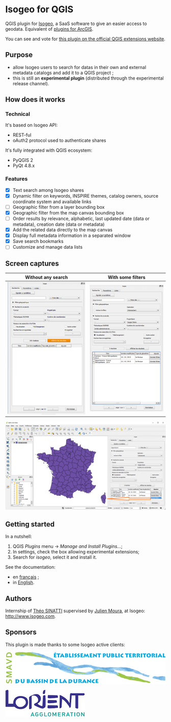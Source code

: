 # Isogeo for QGIS

QGIS plugin for [Isogeo](http://www.isogeo.com/), a SaaS software to give an easier access to geodata.
Equivalent of [plugins for ArcGIS](http://www.isogeo.com/applications/).

You can see and vote for [this plugin on the official QGIS extensions website](http://plugins.qgis.org/plugins/isogeo_search_engine/).

## Purpose ##

* allow Isogeo users to search for datas in their own and external metadata catalogs and add it to a QGIS project ;
* this is still an **experimental plugin** (distributed through the experimental release channel).

## How does it works ##

### Technical 

It's based on Isogeo API:
* REST-ful
* oAuth2 protocol used to authenticate shares

It's fully integrated with QGIS ecosystem:
* PyQGIS 2
* PyQt 4.8.x

### Features

- [X] Text search among Isogeo shares
- [X] Dynamic filter on keywords, INSPIRE themes, catalog owners, source coordinate system and available links
- [ ] Geographic filter from a layer bounding box
- [X] Geographic filter from the map canvas bounding box
- [ ] Order results by relevance, alphabetic, last updated date (data or metadata), creation date (data or metadata)
- [X] Add the related data directly to the map canvas
- [X] Display full metadata information in a separated window
- [X] Save search bookmarks
- [ ] Customize and manage data lists

## Screen captures ##

| Without any search | With some filters |
|:------------------:|:-----------------:|
| ![Search widget with no filters](img/ui_tabs_main_search_empty.png) | ![Search widget with some filters](img/ui_tabs_main_search_filtered.png) |

![Add data to the project](img/ui_tabs_main_add_dataset_file.png)

## Getting started ##

In a nutshell:

1. QGIS *Plugins* menu -> *Manage and Install Plugins...*;
2. In settings, check the box allowing experimental extensions;
3. Search for *isogeo*, select it and install it.

See the documentation:

* en [français](doc/install_FR.md) ;
* in [English](doc/install_EN.md).

## Authors ##

Internship of [Théo SINATTI](https://github.com/TheoSinatti) supervised by [Julien Moura](https://github.com/Guts), at Isogeo: http://www.isogeo.com.

## Sponsors ##

This plugin is made thanks to some Isogeo active clients:

![Syndicat Mixte d'Aménagement de la Vallée de la Durance](img/sponsor_logo_SMAVD.jpg)

![Communauté d'Agglomération de Lorient](img/sponsor_logo_ca_lorient.png)


